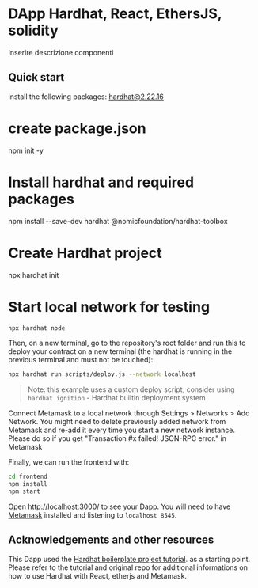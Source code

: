 # DApp Hardhat, React, EthersJS, solidity

Inserire descrizione componenti

## Quick start

install the following packages:
hardhat@2.22.16

# create package.json

npm init -y

# Install hardhat and required packages

npm install --save-dev hardhat @nomicfoundation/hardhat-toolbox

# Create Hardhat project

npx hardhat init

# Start local network for testing

```sh
npx hardhat node
```

Then, on a new terminal, go to the repository's root folder and run this to
deploy your contract on a new terminal (the hardhat is running in the previous terminal and must not be touched):

```sh
npx hardhat run scripts/deploy.js --network localhost
```

> Note: this example uses a custom deploy script, consider using `hardhat ignition` -
> Hardhat builtin deployment system

Connect Metamask to a local network through Settings > Networks > Add Network.
You might need to delete previously added network from Metamask and re-add it
every time you start a new network instance. Please do so if you get "Transaction
#x failed! JSON-RPC error." in Metamask

Finally, we can run the frontend with:

```sh
cd frontend
npm install
npm start
```

Open [http://localhost:3000/](http://localhost:3000/) to see your Dapp. You will
need to have [Metamask](https://metamask.io) installed and listening to
`localhost 8545`.

## Acknowledgements and other resources

This Dapp used the [Hardhat boilerplate project tutorial](https://hardhat.org/tutorial/boilerplate-project). as a starting point. Please refer to the tutorial and original repo for additional informations on how to use Hardhat with React, etherjs and Metamask.
